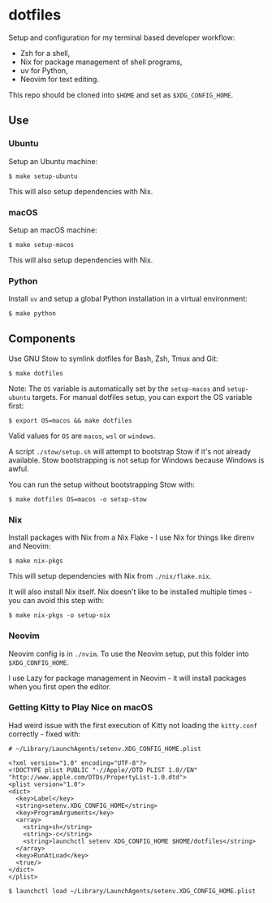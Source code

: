 # dotfiles

Setup and configuration for my terminal based developer workflow:

- Zsh for a shell,
- Nix for package management of shell programs,
- uv for Python,
- Neovim for text editing.

This repo should be cloned into `$HOME` and set as `$XDG_CONFIG_HOME`.

## Use

### Ubuntu

Setup an Ubuntu machine:

```shell-session
$ make setup-ubuntu
```

This will also setup dependencies with Nix.

### macOS

Setup an macOS machine:

```shell-session
$ make setup-macos
```

This will also setup dependencies with Nix.

### Python

Install `uv` and setup a global Python installation in a virtual environment:

```bash
$ make python
```

## Components

Use GNU Stow to symlink dotfiles for Bash, Zsh, Tmux and Git:

```shell-session
$ make dotfiles
```

Note: The `OS` variable is automatically set by the `setup-macos` and `setup-ubuntu` targets. For manual dotfiles setup, you can export the OS variable first:

```shell-session
$ export OS=macos && make dotfiles
```

Valid values for `OS` are `macos`, `wsl` or `windows`.

A script `./stow/setup.sh` will attempt to bootstrap Stow if it's not already available. Stow bootstrapping is not setup for Windows because Windows is awful.

You can run the setup without bootstrapping Stow with:

```shell-session
$ make dotfiles OS=macos -o setup-stow
```

### Nix

Install packages with Nix from a Nix Flake - I use Nix for things like direnv and Neovim:

```shell-session
$ make nix-pkgs
```

This will setup dependencies with Nix from `./nix/flake.nix`.

It will also install Nix itself. Nix doesn't like to be installed multiple times - you can avoid this step with:

```shell-session
$ make nix-pkgs -o setup-nix
```

### Neovim

Neovim config is in `./nvim`. To use the Neovim setup, put this folder into `$XDG_CONFIG_HOME`.

I use Lazy for package management in Neovim - it will install packages when you first open the editor.

### Getting Kitty to Play Nice on macOS

Had weird issue with the first execution of Kitty not loading the `kitty.conf` correctly - fixed with:

```
# ~/Library/LaunchAgents/setenv.XDG_CONFIG_HOME.plist

<?xml version="1.0" encoding="UTF-8"?>
<!DOCTYPE plist PUBLIC "-//Apple//DTD PLIST 1.0//EN" "http://www.apple.com/DTDs/PropertyList-1.0.dtd">
<plist version="1.0">
<dict>
  <key>Label</key>
  <string>setenv.XDG_CONFIG_HOME</string>
  <key>ProgramArguments</key>
  <array>
    <string>sh</string>
    <string>-c</string>
    <string>launchctl setenv XDG_CONFIG_HOME $HOME/dotfiles</string>
  </array>
  <key>RunAtLoad</key>
  <true/>
</dict>
</plist>

$ launchctl load ~/Library/LaunchAgents/setenv.XDG_CONFIG_HOME.plist
```
